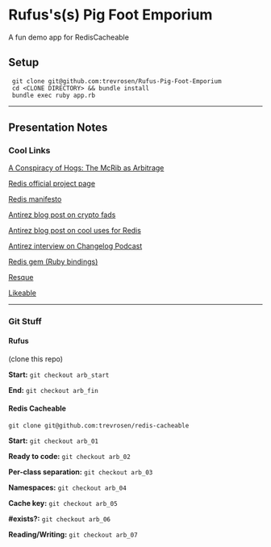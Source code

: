 # Rufus's(s) Pig Foot Emporium

A fun demo app for RedisCacheable

## Setup

     git clone git@github.com:trevrosen/Rufus-Pig-Foot-Emporium
     cd <CLONE DIRECTORY> && bundle install
     bundle exec ruby app.rb

******

## Presentation Notes

### Cool Links
[A Conspiracy of Hogs: The McRib as Arbitrage](http://www.theawl.com/2011/11/a-conspiracy-of-hogs-the-mcrib-as-arbitrage)

[Redis official project page](http://redis.io)

[Redis manifesto](http://antirez.com/post/redis-manifesto.html)

[Antirez blog post on crypto fads](http://antirez.com/post/crypto-dogmas.html)

[Antirez blog post on cool uses for Redis](http://antirez.com/post/take-advantage-of-redis-adding-it-to-your-stack.html)

[Antirez interview on Changelog Podcast](http://thechangelog.com/post/2801342864/episode-0-4-5-redis-with-salvatore-sanfilippo)

[Redis gem (Ruby bindings)](https://github.com/ezmobius/redis-rb)

[Resque](https://github.com/defunkt/resque)

[Likeable](https://github.com/gowalla/Likeable)

******

### Git Stuff

#### Rufus 

(clone this repo)

__Start:__ `git checkout arb_start`

__End:__ `git checkout arb_fin`


#### Redis Cacheable

`git clone git@github.com:trevrosen/redis-cacheable`

__Start:__ `git checkout arb_01`

__Ready to code:__ `git checkout arb_02`

__Per-class separation:__ `git checkout arb_03`

__Namespaces:__ `git checkout arb_04`

__Cache key:__ `git checkout arb_05`

__#exists?:__ `git checkout arb_06`

__Reading/Writing:__ `git checkout arb_07`
